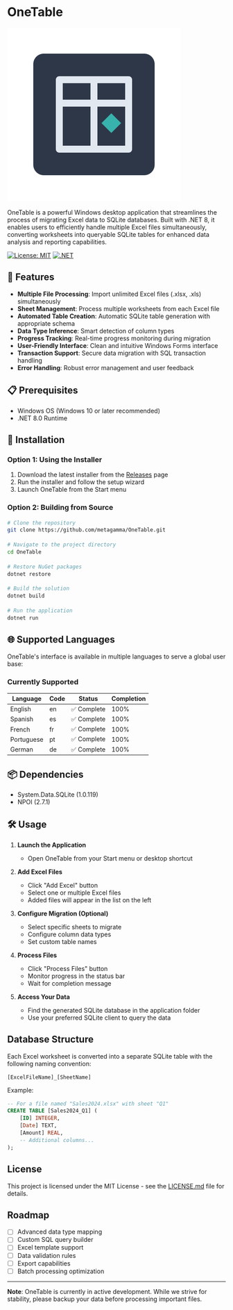 # OneTable

![OneTable Logo](https://raw.githubusercontent.com/metagamma/OneTable/main/assets/logo.svg)

OneTable is a powerful Windows desktop application that streamlines the process of migrating Excel data to SQLite databases. Built with .NET 8, it enables users to efficiently handle multiple Excel files simultaneously, converting worksheets into queryable SQLite tables for enhanced data analysis and reporting capabilities.

[![License: MIT](https://img.shields.io/badge/License-MIT-yellow.svg)](https://opensource.org/licenses/MIT)
[![.NET](https://img.shields.io/badge/.NET-8.0-purple.svg)](https://dotnet.microsoft.com/download/dotnet/8.0)

## 🚀 Features

- **Multiple File Processing**: Import unlimited Excel files (.xlsx, .xls) simultaneously
- **Sheet Management**: Process multiple worksheets from each Excel file
- **Automated Table Creation**: Automatic SQLite table generation with appropriate schema
- **Data Type Inference**: Smart detection of column types
- **Progress Tracking**: Real-time progress monitoring during migration
- **User-Friendly Interface**: Clean and intuitive Windows Forms interface
- **Transaction Support**: Secure data migration with SQL transaction handling
- **Error Handling**: Robust error management and user feedback

## 📋 Prerequisites

- Windows OS (Windows 10 or later recommended)
- .NET 8.0 Runtime

## 🔧 Installation

### Option 1: Using the Installer

1. Download the latest installer from the [Releases](https://github.com/metagamma/OneTable/releases) page
2. Run the installer and follow the setup wizard
3. Launch OneTable from the Start menu

### Option 2: Building from Source

```bash
# Clone the repository
git clone https://github.com/metagamma/OneTable.git

# Navigate to the project directory
cd OneTable

# Restore NuGet packages
dotnet restore

# Build the solution
dotnet build

# Run the application
dotnet run
```

## 🌐 Supported Languages

OneTable's interface is available in multiple languages to serve a global user base:

### Currently Supported

| Language   | Code | Status             | Completion |
|------------|------|-------------------|------------|
| English    | en   | ✅ Complete        | 100%       |
| Spanish    | es   | ✅ Complete        | 100%       |
| French     | fr   | ✅ Complete        | 100%       |
| Portuguese | pt   | ✅ Complete        | 100%       |
| German     | de   | ✅ Complete        | 100%       |

## 📦 Dependencies

- System.Data.SQLite (1.0.119)
- NPOI (2.7.1)

## 🛠️ Usage

1. **Launch the Application**
   - Open OneTable from your Start menu or desktop shortcut

2. **Add Excel Files**
   - Click "Add Excel" button
   - Select one or multiple Excel files
   - Added files will appear in the list on the left

3. **Configure Migration (Optional)**
   - Select specific sheets to migrate
   - Configure column data types
   - Set custom table names

4. **Process Files**
   - Click "Process Files" button
   - Monitor progress in the status bar
   - Wait for completion message

5. **Access Your Data**
   - Find the generated SQLite database in the application folder
   - Use your preferred SQLite client to query the data

## Database Structure

Each Excel worksheet is converted into a separate SQLite table with the following naming convention:
```
[ExcelFileName]_[SheetName]
```

Example:
```sql
-- For a file named "Sales2024.xlsx" with sheet "Q1"
CREATE TABLE [Sales2024_Q1] (
    [ID] INTEGER,
    [Date] TEXT,
    [Amount] REAL,
    -- Additional columns...
);
```

## License

This project is licensed under the MIT License - see the [LICENSE.md](LICENSE.md) file for details.

## Roadmap

- [ ] Advanced data type mapping
- [ ] Custom SQL query builder
- [ ] Excel template support
- [ ] Data validation rules
- [ ] Export capabilities
- [ ] Batch processing optimization

---

**Note**: OneTable is currently in active development. While we strive for stability, please backup your data before processing important files.